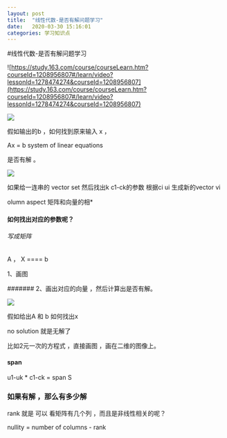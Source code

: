 ```yaml
---
layout: post
title:  "线性代数-是否有解问题学习"
date:   2020-03-30 15:16:01
categories: 学习知识点
---
```


#线性代数-是否有解问题学习


![https://study.163.com/course/courseLearn.htm?courseId=1208956807#/learn/video?lessonId=1278474274&courseId=1208956807](https://study.163.com/course/courseLearn.htm?courseId=1208956807#/learn/video?lessonId=1278474274&courseId=1208956807)

![](ttps://raw.githubusercontent.com/maolilai/maolilai.github.io/master/_posts/assets/2020-03-30-线性代数是否有解-b50b3d87.png)

假如输出的b ，如何找到原来输入 x ，

Ax = b
system of linear equations

是否有解 。

![](ttps://raw.githubusercontent.com/maolilai/maolilai.github.io/master/_posts/assets/2020-03-30-线性代数是否有解-b3a05e2f.png)

如果给一连串的 vector set
然后找出k c1-ck的参数
根据ci ui 生成新的vector vi

olumn aspect
矩阵和向量的相*  

#### 如何找出对应的参数呢？

###### 写成矩阵

A ， X  ====  b

1、画图



####### 2、画出对应的向量 ，然后计算出是否有解。

![](ttps://raw.githubusercontent.com/maolilai/maolilai.github.io/master/_posts/assets/2020-03-30-线性代数是否有解-26f4c212.png)

假如给出A 和 b 如何找出x


no solution 就是无解了

比如2元一次的方程式 ，直接画图 ，画在二维的图像上。


#### span

 u1-uk *  c1-ck = span S


### 如果有解 ，那么有多少解

 rank 就是 可以 看矩阵有几个列 ，而且是非线性相关的呢？

 nullity =  number of columns - rank
